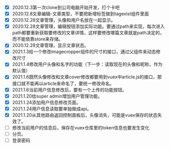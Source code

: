 - [x] 2020.12.3第一次clone到公司电脑开始开发，打个卡吧
- [x] 2020.12.8文章编辑-文章类型，不要把新增标签做到tagexist组件里面
- [x] 2020.12.28文章管理，头像和用户名放在一起显示。
- [x] 2020.12.28文章管理，编辑按钮添加实际功能。要通过path来实现，每次进入path都要重新获取要修改的文章详情，这样要修改哪篇文章就是path决定的，而不能依靠store来存储。
- [x] 2020.12.28文章管理，显示文章状态。
- [x] 2021.1.3给一个修改imagecropper组件的尺寸的接口，通过父组件来动态修改尺寸
- [x] 2021.1.4修改用户头像和名字的功能（下一步：读取现在的头像和昵称，作为默认值）
- [x] 2021.1.6既然头像修改和文章cover修改都要用到vuex中article.js的接口，那接口就不能再以article来命名了，要统一修改命名。
- [x] 2021.1.6当前用户信息修改后，要有一个上传的功能按钮。
- [x] 2021.1.20给super admin增加用户管理功能。
- [x] 2021.1.24添加用户信息修改页面。
- [x] 2021.1.24用户信息读取要单独做成api。
- [x] 2021.1.20从其他路由返回控制面板后，头像消失，可能是vuex保存的状态失效了。
- [ ] 修改当前用户的信息后，保存在vuex仓库里的token信息也要发生变化
- [ ] 分页。
- [ ] 登录密码
